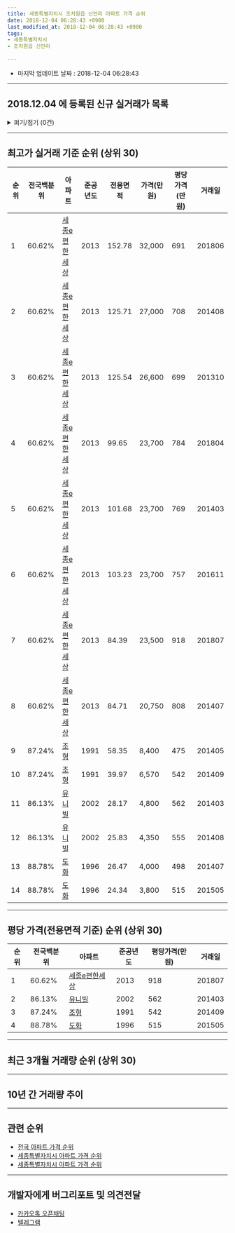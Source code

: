 ```yaml
---
title: 세종특별자치시 조치원읍 신안리 아파트 가격 순위
date: 2018-12-04 06:28:43 +0900
last_modified_at: 2018-12-04 06:28:43 +0900
tags:
- 세종특별자치시
- 조치원읍 신안리

---
```


* 마지막 업데이트 날짜 : 2018-12-04 06:28:43

---

## 2018.12.04 에 등록된 신규 실거래가 목록

<details>
<summary>펴기/접기 (0건)</summary>
<div markdown="1">

|아파트|전국백분위|준공년도|전용면적|가격(만원)|평당가격(만원)|거래일|
|---|---|---|---|---|---|---|
|없음|||||||


</div>
</details>

---

## 최고가 실거래 기준 순위 (상위 30)


|순위|전국백분위|아파트|준공년도|전용면적|가격(만원)|평당가격(만원)|거래일|
|---|---|---|---|---|---|---|---|
|1|60.62%|[세종e편한세상](https://search.naver.com/search.naver?query=%EC%84%B8%EC%A2%85%ED%8A%B9%EB%B3%84%EC%9E%90%EC%B9%98%EC%8B%9C+%EC%A1%B0%EC%B9%98%EC%9B%90%EC%9D%8D+%EC%8B%A0%EC%95%88%EB%A6%AC+%EC%84%B8%EC%A2%85e%ED%8E%B8%ED%95%9C%EC%84%B8%EC%83%81)|2013|152.78|32,000|691|201806|
|2|60.62%|[세종e편한세상](https://search.naver.com/search.naver?query=%EC%84%B8%EC%A2%85%ED%8A%B9%EB%B3%84%EC%9E%90%EC%B9%98%EC%8B%9C+%EC%A1%B0%EC%B9%98%EC%9B%90%EC%9D%8D+%EC%8B%A0%EC%95%88%EB%A6%AC+%EC%84%B8%EC%A2%85e%ED%8E%B8%ED%95%9C%EC%84%B8%EC%83%81)|2013|125.71|27,000|708|201408|
|3|60.62%|[세종e편한세상](https://search.naver.com/search.naver?query=%EC%84%B8%EC%A2%85%ED%8A%B9%EB%B3%84%EC%9E%90%EC%B9%98%EC%8B%9C+%EC%A1%B0%EC%B9%98%EC%9B%90%EC%9D%8D+%EC%8B%A0%EC%95%88%EB%A6%AC+%EC%84%B8%EC%A2%85e%ED%8E%B8%ED%95%9C%EC%84%B8%EC%83%81)|2013|125.54|26,600|699|201310|
|4|60.62%|[세종e편한세상](https://search.naver.com/search.naver?query=%EC%84%B8%EC%A2%85%ED%8A%B9%EB%B3%84%EC%9E%90%EC%B9%98%EC%8B%9C+%EC%A1%B0%EC%B9%98%EC%9B%90%EC%9D%8D+%EC%8B%A0%EC%95%88%EB%A6%AC+%EC%84%B8%EC%A2%85e%ED%8E%B8%ED%95%9C%EC%84%B8%EC%83%81)|2013|99.65|23,700|784|201804|
|5|60.62%|[세종e편한세상](https://search.naver.com/search.naver?query=%EC%84%B8%EC%A2%85%ED%8A%B9%EB%B3%84%EC%9E%90%EC%B9%98%EC%8B%9C+%EC%A1%B0%EC%B9%98%EC%9B%90%EC%9D%8D+%EC%8B%A0%EC%95%88%EB%A6%AC+%EC%84%B8%EC%A2%85e%ED%8E%B8%ED%95%9C%EC%84%B8%EC%83%81)|2013|101.68|23,700|769|201403|
|6|60.62%|[세종e편한세상](https://search.naver.com/search.naver?query=%EC%84%B8%EC%A2%85%ED%8A%B9%EB%B3%84%EC%9E%90%EC%B9%98%EC%8B%9C+%EC%A1%B0%EC%B9%98%EC%9B%90%EC%9D%8D+%EC%8B%A0%EC%95%88%EB%A6%AC+%EC%84%B8%EC%A2%85e%ED%8E%B8%ED%95%9C%EC%84%B8%EC%83%81)|2013|103.23|23,700|757|201611|
|7|60.62%|[세종e편한세상](https://search.naver.com/search.naver?query=%EC%84%B8%EC%A2%85%ED%8A%B9%EB%B3%84%EC%9E%90%EC%B9%98%EC%8B%9C+%EC%A1%B0%EC%B9%98%EC%9B%90%EC%9D%8D+%EC%8B%A0%EC%95%88%EB%A6%AC+%EC%84%B8%EC%A2%85e%ED%8E%B8%ED%95%9C%EC%84%B8%EC%83%81)|2013|84.39|23,500|918|201807|
|8|60.62%|[세종e편한세상](https://search.naver.com/search.naver?query=%EC%84%B8%EC%A2%85%ED%8A%B9%EB%B3%84%EC%9E%90%EC%B9%98%EC%8B%9C+%EC%A1%B0%EC%B9%98%EC%9B%90%EC%9D%8D+%EC%8B%A0%EC%95%88%EB%A6%AC+%EC%84%B8%EC%A2%85e%ED%8E%B8%ED%95%9C%EC%84%B8%EC%83%81)|2013|84.71|20,750|808|201407|
|9|87.24%|[조형](https://search.naver.com/search.naver?query=%EC%84%B8%EC%A2%85%ED%8A%B9%EB%B3%84%EC%9E%90%EC%B9%98%EC%8B%9C+%EC%A1%B0%EC%B9%98%EC%9B%90%EC%9D%8D+%EC%8B%A0%EC%95%88%EB%A6%AC+%EC%A1%B0%ED%98%95)|1991|58.35|8,400|475|201405|
|10|87.24%|[조형](https://search.naver.com/search.naver?query=%EC%84%B8%EC%A2%85%ED%8A%B9%EB%B3%84%EC%9E%90%EC%B9%98%EC%8B%9C+%EC%A1%B0%EC%B9%98%EC%9B%90%EC%9D%8D+%EC%8B%A0%EC%95%88%EB%A6%AC+%EC%A1%B0%ED%98%95)|1991|39.97|6,570|542|201409|
|11|86.13%|[유니빌](https://search.naver.com/search.naver?query=%EC%84%B8%EC%A2%85%ED%8A%B9%EB%B3%84%EC%9E%90%EC%B9%98%EC%8B%9C+%EC%A1%B0%EC%B9%98%EC%9B%90%EC%9D%8D+%EC%8B%A0%EC%95%88%EB%A6%AC+%EC%9C%A0%EB%8B%88%EB%B9%8C)|2002|28.17|4,800|562|201403|
|12|86.13%|[유니빌](https://search.naver.com/search.naver?query=%EC%84%B8%EC%A2%85%ED%8A%B9%EB%B3%84%EC%9E%90%EC%B9%98%EC%8B%9C+%EC%A1%B0%EC%B9%98%EC%9B%90%EC%9D%8D+%EC%8B%A0%EC%95%88%EB%A6%AC+%EC%9C%A0%EB%8B%88%EB%B9%8C)|2002|25.83|4,350|555|201408|
|13|88.78%|[도화](https://search.naver.com/search.naver?query=%EC%84%B8%EC%A2%85%ED%8A%B9%EB%B3%84%EC%9E%90%EC%B9%98%EC%8B%9C+%EC%A1%B0%EC%B9%98%EC%9B%90%EC%9D%8D+%EC%8B%A0%EC%95%88%EB%A6%AC+%EB%8F%84%ED%99%94)|1996|26.47|4,000|498|201407|
|14|88.78%|[도화](https://search.naver.com/search.naver?query=%EC%84%B8%EC%A2%85%ED%8A%B9%EB%B3%84%EC%9E%90%EC%B9%98%EC%8B%9C+%EC%A1%B0%EC%B9%98%EC%9B%90%EC%9D%8D+%EC%8B%A0%EC%95%88%EB%A6%AC+%EB%8F%84%ED%99%94)|1996|24.34|3,800|515|201505|


---

## 평당 가격(전용면적 기준) 순위 (상위 30)


|순위|전국백분위|아파트|준공년도|평당가격(만원)|거래일|
|---|---|---|---|---|---|
|1|60.62%|[세종e편한세상](https://search.naver.com/search.naver?query=%EC%84%B8%EC%A2%85%ED%8A%B9%EB%B3%84%EC%9E%90%EC%B9%98%EC%8B%9C+%EC%A1%B0%EC%B9%98%EC%9B%90%EC%9D%8D+%EC%8B%A0%EC%95%88%EB%A6%AC+%EC%84%B8%EC%A2%85e%ED%8E%B8%ED%95%9C%EC%84%B8%EC%83%81)|2013|918|201807|
|2|86.13%|[유니빌](https://search.naver.com/search.naver?query=%EC%84%B8%EC%A2%85%ED%8A%B9%EB%B3%84%EC%9E%90%EC%B9%98%EC%8B%9C+%EC%A1%B0%EC%B9%98%EC%9B%90%EC%9D%8D+%EC%8B%A0%EC%95%88%EB%A6%AC+%EC%9C%A0%EB%8B%88%EB%B9%8C)|2002|562|201403|
|3|87.24%|[조형](https://search.naver.com/search.naver?query=%EC%84%B8%EC%A2%85%ED%8A%B9%EB%B3%84%EC%9E%90%EC%B9%98%EC%8B%9C+%EC%A1%B0%EC%B9%98%EC%9B%90%EC%9D%8D+%EC%8B%A0%EC%95%88%EB%A6%AC+%EC%A1%B0%ED%98%95)|1991|542|201409|
|4|88.78%|[도화](https://search.naver.com/search.naver?query=%EC%84%B8%EC%A2%85%ED%8A%B9%EB%B3%84%EC%9E%90%EC%B9%98%EC%8B%9C+%EC%A1%B0%EC%B9%98%EC%9B%90%EC%9D%8D+%EC%8B%A0%EC%95%88%EB%A6%AC+%EB%8F%84%ED%99%94)|1996|515|201505|


---

## 최근 3개월 거래량 순위 (상위 30)


<div style="width:100%;">
    <canvas id="deal_count_ranking" height="250"></canvas>
</div>


<script>
new Chart(document.getElementById("deal_count_ranking"), {
    type: 'horizontalBar',
    data: {
        labels: ['세종e편한세상', '유니빌'],
        datasets: [{
            label: '실거래 수',
            data: [7, 1],
            borderColor: "rgba(255, 0, 128, 1)",
            backgroundColor: "rgba(255, 0, 128, 0.5)",
            fill: false,
        }]
    },
    options: {
        responsive: true,
        title: {
            display: true,
            text: '최근 3개월 거래량 순위'
        },
        tooltips: {
            mode: 'index',
            intersect: false,
            callbacks: {
                title: function(tooltipItems, data) {
                    return "실거래 수:";
                },
                label: function(tooltipItem, data) {
                    return data.labels[tooltipItem.index] + ": " + tooltipItem.xLabel;
                }
            }
        },
        hover: {
            mode: 'nearest',
            intersect: true
        },
        scales: {
            xAxes: [{
                display: true,
                scaleLabel: {
                    display: true,
                    labelString: '실거래 수'
                },
                ticks: {
                    suggestedMin: 0,
                }
            }],
            yAxes: [{
                display: true,
                ticks: {
                    autoSkip: false,
                    callback: function(value, index, values) {
                        if (value.length > 15)
                            return value.substr(0, 13) + "...";
                        else
                            return value;
                    }
                },
                scaleLabel: {
                    display: false,
                }
            }]
        }
    }
});

</script>


---

## 10년 간 거래량 추이


<div style="width:100%;">
    <canvas id="deal_progress" height="250"></canvas>
</div>

<script>
new Chart(document.getElementById("deal_progress"), {
    type: 'line',
    data: {
        labels: ['200812','200901','200902','200903','200904','200905','200906','200907','200908','200909','200910','200911','200912','201001','201002','201003','201004','201005','201006','201007','201008','201009','201010','201011','201012','201101','201102','201103','201104','201105','201106','201107','201108','201109','201110','201111','201112','201201','201202','201203','201204','201205','201206','201207','201208','201209','201210','201211','201212','201301','201302','201303','201304','201305','201306','201307','201308','201309','201310','201311','201312','201401','201402','201403','201404','201405','201406','201407','201408','201409','201410','201411','201412','201501','201502','201503','201504','201505','201506','201507','201508','201509','201510','201511','201512','201601','201602','201603','201604','201605','201606','201607','201608','201609','201610','201611','201612','201701','201702','201703','201704','201705','201706','201707','201708','201709','201710','201711','201712','201801','201802','201803','201804','201805','201806','201807','201808','201809','201810','201811','201812'],
        datasets: [{
            label: '실거래 수',
            pointRadius: 1,
            data: [4, 1, 2, 2, 0, 3, 2, 3, 3, 1, 3, 2, 2, 1, 0, 0, 2, 2, 1, 3, 5, 2, 3, 1, 7, 7, 3, 7, 4, 3, 4, 4, 4, 3, 4, 1, 5, 7, 1, 4, 3, 2, 2, 4, 9, 2, 4, 2, 4, 12, 8, 2, 2, 9, 6, 7, 11, 5, 14, 3, 7, 13, 12, 10, 8, 2, 7, 6, 5, 4, 7, 3, 7, 7, 13, 10, 11, 23, 6, 14, 17, 10, 20, 11, 12, 9, 8, 12, 17, 14, 21, 11, 25, 18, 20, 12, 12, 13, 18, 24, 13, 11, 22, 15, 16, 11, 11, 9, 7, 21, 12, 23, 4, 11, 14, 7, 8, 10, 3, 5, 0],
            borderColor: "rgba(255, 201, 14, 1)",
            backgroundColor: "rgba(255, 201, 14, 0.5)",
            fill: true,
        }]
    },
    options: {
        responsive: true,
        title: {
            display: true,
            text: '10년간 거래량 추이'
        },
        tooltips: {
            mode: 'index',
            intersect: false,
        },
        hover: {
            mode: 'nearest',
            intersect: true
        },
        scales: {
            xAxes: [{
                display: true,
                scaleLabel: {
                    display: true,
                    labelString: '년/월'
                }
            }],
            yAxes: [{
                display: true,
                ticks: {
                    suggestedMin: 0,
                },
                scaleLabel: {
                    display: true,
                    labelString: '실거래 수'
                }
            }]
        }
    }
});

</script>


---

## 관련 순위

- [전국 아파트 가격 순위](https://inasie.github.io/apt-ranking/전국)
- [세종특별자치시 아파트 가격 순위](https://inasie.github.io/apt-ranking/세종특별자치시)
- [세종특별자치시 아파트 가격 순위](https://inasie.github.io/apt-ranking/세종특별자치시)


---

## 개발자에게 버그리포트 및 의견전달

- [카카오톡 오픈채팅](https://open.kakao.com/o/gLJUAP4)
- [텔레그램](https://t.me/inasie)

